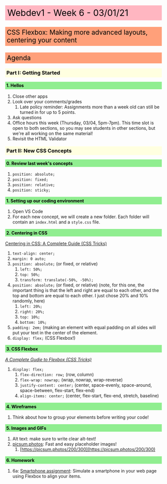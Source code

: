 <style>
    h1,h2,h3,h4,h5,h6 {color: black; padding: .25em; margin-bottom: .5em; margin-top: 1em; font-weight: bold;}
    h1 {background: lightpink; font-weight: 400;}
    h2 {background: lightsalmon; margin-bottom: .75em; font-weight: 400;}
    h3 {background: lightyellow;}
    h4 {background: lightgreen;}
    h5 {background: lightblue;}
    h6 {background: plum;}
</style>

# Webdev1 - Week 6 - 03/01/21
## CSS Flexbox: Making more advanced layouts, centering your content

## Agenda
### Part I: Getting Started
#### 1. Hellos
   1. Close other apps
   2. Look over your comments/grades
      1. Late policy reminder: Assignments more than a week old can still be turned in for up to 5 points.
   3. Ask questions
   4. Office hours this week (Thursday, 03/04, 5pm-7pm). This time slot is open to both sections, so you may see students in other sections, but we're all working on the same material!
   5. Revisit the HTML Validator


### Part II: New CSS Concepts
#### 0. Review last week's concepts
  1. `position: absolute;`
  2. `position: fixed;`
  3. `position: relative;`
  4. `position: sticky;`

#### 1. Setting up our coding environment
   1. Open VS Code
   2. For each new concept, we will create a new folder. Each folder will contain an `index.html` and a `style.css` file.

#### 2. Centering in CSS
[Centering in CSS: A Complete Guide (CSS Tricks)](https://css-tricks.com/centering-css-complete-guide/)
   1. `text-align: center;`
   2. `margin: 0 auto;`
   3. `position: absolute;` (or fixed, or relative)
      1. `left: 50%;`
      2. `top: 50%;`
      3. `transform: translate(-50%, -50%);`
   4. `position: absolute;` (or fixed, or relative) (note, for this one, the important thing is that the left and right are equal to each other, and the top and bottom are equal to each other. I just chose 20% and 10% randomly, here)
      1. `left: 20%;`
      2. `right: 20%;`
      3. `top: 10%;`
      4. `bottom: 10%;`
   5. `padding: 2em;` (making an element with equal padding on all sides will put your text in the center of the element.
   6. `display: flex;` (CSS Flexbox!)

#### 3. CSS Flexbox
*[A Complete Gudie to Flexbox (CSS Tricks)](https://css-tricks.com/snippets/css/a-guide-to-flexbox/)*
   1. `display: flex;`
      1. `flex-direction: row;` (row, column)
      2. `flex-wrap: nowrap;` (wrap, nowrap, wrap-reverse)
      3. `justify-content: center;` (center, space-evenly, space-around, space-between, flex-start, flex-end)
      4. `align-items: center;` (center, flex-start, flex-end, stretch, baseline)

#### 4. Wireframes
   1. Think about how to group your elements before writing your code!

#### 5. Images and GIFs
   1. Alt text: make sure to write clear alt-text!
   2. [picsum.photos](https://picsum.photos/): Fast and easy placeholder images!
      1. [https://picsum.photos/200/300](https://picsum.photos/200/300)
   
#### 6. Homework
   1. 6a: [Smartphone assignment](assignment06): Simulate a smartphone in your web page using Flexbox to align your items.
    